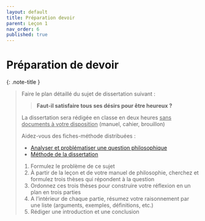 ```yaml
---
layout: default
title: Préparation devoir
parent: Leçon 1
nav_order: 6
published: true
---
```

# Préparation de devoir  

{: .note-title }
> Faire le plan détaillé du sujet de dissertation suivant :
>
>> **Faut-il satisfaire tous ses désirs pour être heureux ?**
>
> La dissertation sera rédigée en classe en deux heures <u>sans documents à votre disposition</u> (manuel, cahier, brouillon)  
>
> Aidez-vous des fiches-méthode distribuées :
> - [Analyser et problématiser une question philosophique](../methode/m1-1.html) 
> - [Méthode de la dissertation](../methode/m1-2.html)
>
>1.	Formulez le problème de ce sujet  
>2.	À partir de la leçon et de votre manuel de philosophie, cherchez et formulez trois thèses qui répondent à la question
>3.	Ordonnez ces trois thèses pour construire votre réflexion en un plan en trois parties 
>4.	A l’intérieur de chaque partie, résumez votre raisonnement par une liste (arguments, exemples, définitions, etc.)
>5.	Rédiger une introduction et une conclusion
